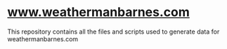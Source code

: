 # www.weathermanbarnes.com

This repository contains all the files and scripts used to generate data for weathermanbarnes.com
